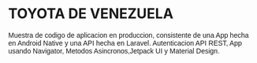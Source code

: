 <h1>TOYOTA DE VENEZUELA</h1>

<p style= "font-family:Arial; font-weigth:bold">Muestra de codigo de aplicacion en produccion, consistente de una App hecha en Android Native y una 
API hecha en Laravel. Autenticacion API REST, App usando Navigator, Metodos Asincronos,Jetpack UI y Material Design. 
